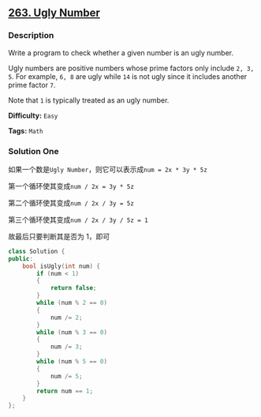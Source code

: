 ## [263. Ugly Number](https://leetcode.com/problems/ugly-number/description/)

### Description

Write a program to check whether a given number is an ugly number.

Ugly numbers are positive numbers whose prime factors only include `2, 3, 5`. For example, `6, 8` are ugly while `14` is not ugly since it includes another prime factor `7`.

Note that `1` is typically treated as an ugly number.

**Difficulty:** `Easy`

**Tags:** `Math`

### Solution One

如果一个数是`Ugly Number`，则它可以表示成`num = 2x * 3y * 5z`

第一个循环使其变成`num / 2x = 3y * 5z`

第二个循环使其变成`num / 2x / 3y = 5z`

第三个循环使其变成`num / 2x / 3y / 5z = 1`

故最后只要判断其是否为 1，即可

```c++
class Solution {
public:
    bool isUgly(int num) {
        if (num < 1)
        {
            return false;
        }
        while (num % 2 == 0)
        {
            num /= 2;
        }
        while (num % 3 == 0)
        {
            num /= 3;
        }
        while (num % 5 == 0)
        {
            num /= 5;
        }
        return num == 1;
    }
};
```
